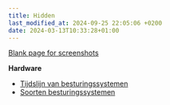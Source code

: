 ```yaml
---
title: Hidden
last_modified_at: 2024-09-25 22:05:06 +0200
date: 2024-03-13T10:33:28+01:00
---
```


[Blank page for screenshots](blank)

**Hardware**

- [Tijdslijn van besturingssystemen](Tijdlijn-van-besturingsystemen)
- [Soorten besturingssystemen](Soorten-besturingssystemen)
